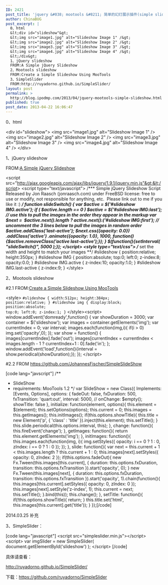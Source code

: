 ```yaml
---
ID: 2421
post_title: 'jquery &#038; mootools &#8211; 简单的幻灯展示插件(simple slideshow)'
author: ChinaBUG
post_excerpt: |
  0、html
  &lt;div id="slideshow"&gt;
  &lt;img src="image1.jpg" alt="Slideshow Image 1" /&gt;
  &lt;img src="image2.jpg" alt="Slideshow Image 2" /&gt;
  &lt;img src="image3.jpg" alt="Slideshow Image 3" /&gt;
  &lt;img src="image4.jpg" alt="Slideshow Image 4" /&gt;
  &lt;/div&gt;
  1、jQuery slideshow
  FROM:A Simple jQuery Slideshow
  2、Mootools slideshow
  FROM:Create a Simple Slideshow Using MooTools
  3、SimpleSlider
  FROM:http://ruyadorno.github.io/SimpleSlider/
layout: post
permalink: >
  http://blog.ipodmp.com/2013/04/jquery-mootools-simple-slideshow.html
published: true
post_date: 2013-04-22 16:06:47
---
```

0、html

&lt;div id="slideshow"&gt;
&lt;img src="image1.jpg" alt="Slideshow Image 1" /&gt;
&lt;img src="image2.jpg" alt="Slideshow Image 2" /&gt;
&lt;img src="image3.jpg" alt="Slideshow Image 3" /&gt;
&lt;img src="image4.jpg" alt="Slideshow Image 4" /&gt;
&lt;/div&gt;

1、jQuery slideshow

FROM:<a href="http://jonraasch.com/blog/a-simple-jquery-slideshow">A Simple jQuery Slideshow</a>

&lt;script src="http://ajax.googleapis.com/ajax/libs/jquery/1.9.1/jquery.min.js"&gt;&lt;/script&gt;
&lt;script type="text/javascript"&gt;
/***
Simple jQuery Slideshow Script
Released by Jon Raasch (jonraasch.com) under FreeBSD license: free to use or modify, not responsible for anything, etc.  Please link out to me if you like it :)
***/
function slideSwitch() {
var $active = $('#slideshow IMG.active');
if ( $active.length == 0 ) $active = $('#slideshow IMG:last');
// use this to pull the images in the order they appear in the markup
var $next =  $active.next().length ? $active.next():$('#slideshow IMG:first');
// uncomment the 3 lines below to pull the images in random order
$active.addClass('last-active');
$next.css({opacity: 0.0})
.addClass('active')
.animate({opacity: 1.0}, 1000, function() {$active.removeClass('active last-active');});
}
$(function(){setInterval( "slideSwitch()", 5000 );});
&lt;/script&gt;
&lt;style type="text/css"&gt;
/*** set the width and height to match your images **/
#slideshow {
position:relative;
height:350px;
}
#slideshow IMG {
position:absolute;
top:0;
left:0;
z-index:8;
opacity:0.0;
}
#slideshow IMG.active {
z-index:10;
opacity:1.0;
}
#slideshow IMG.last-active {
z-index:9;
}
&lt;/style&gt;

2、Mootools slideshow

#2.1 FROM:<a href="http://davidwalsh.name/mootools-slideshow">Create a Simple Slideshow Using MooTools</a>

&lt;style&gt;
<code>#slideshow { width:512px; height:384px; position:relative; }
#slideshow img { display:block; position:absolute; top:0; left:0; z-index:1; }</code>
&lt;/style&gt;&lt;script&gt;
window.addEvent('domready',function() {
var showDuration = 3000;
var container = $('slideshow');
var images = container.getElements('img');
var currentIndex = 0;
var interval;
images.each(function(img,i){
if(i &gt; 0) img.set('opacity',0);
});
var show = function() {
images[currentIndex].fade('out');
images[currentIndex = currentIndex &lt; images.length - 1 ? currentIndex+1 : 0].fade('in');
};
window.addEvent('load',function(){interval = show.periodical(showDuration);});
});
&lt;/script&gt;

#2.2 FROM https://github.com/JohannesFischer/SimpleSlideShow

[code lang="javscript"]
/**
 * SlideShow
 * requirements: MooTools 1.2
 */
var SlideShow = new Class({
	Implements: [Events, Options],
    options: {
        fadeOut: false,
        fxDuration: 500,
        fxTransition: 'quart:out',
        interval: 5000,
		// onChange: $empty();
        showTitle: false
    },
    initialize: function(element, options){
        this.element = $(element);
        this.setOptions(options);
        this.current = 0;
        this.images = this.getImages();
        this.initImages();
        if(this.options.showTitle){
            this.title = new Element('p', {
                'class' : 'title'
            }).inject(this.element);
            this.setTitle();
        }
        this.slide.periodical(this.options.interval, this);
    },
	change: function(){
		this.fireEvent('change');
	},
    getImages: function(){
        return this.element.getElements('img');
    },
    initImages: function(){
        this.images.each(function(img, i){
            img.setStyles({
                opacity: i == 0 ? 1 : 0,
                zIndex: i == 0 ? 1 : 0
            });
        });
    },
    slide: function(){
        var next = this.current + 1 &lt; this.images.length ? this.current + 1 : 0;
        this.images[next].setStyles({
            opacity: 0,
            zIndex: 2
        });
        if(this.options.fadeOut){
            new Fx.Tween(this.images[this.current], {
                duration: this.options.fxDuration,
                transition: this.options.fxTransition
            }).start('opacity', 0);
        }
        new Fx.Tween(this.images[next], {
            duration: this.options.fxDuration,
            transition: this.options.fxTransition
        }).start('opacity', 1).chain(function(){
            this.images[this.current].setStyles({
                opacity: 0,
                zIndex: 0
            });
            this.images[next].setStyle('z-index', 1);
            this.current = next;
            this.setTitle();
        }.bind(this));
		this.change();
    },
    setTitle: function(){
        if(!this.options.showTitle){
            return;
        }
        this.title.set('html', this.images[this.current].get('title'));
    }
});[/code]

2014.03.25 补充

3、SimpleSlider：

[code lang="javascript"]
&lt;script src=&quot;simpleslider.min.js&quot;&gt;&lt;/script&gt;
&lt;script&gt;
    var imgSlider = new SimpleSlider( document.getElementById('slideshow') );
&lt;/script&gt;
[/code]

具体请查看：

http://ruyadorno.github.io/SimpleSlider/

下载：https://github.com/ruyadorno/SimpleSlider